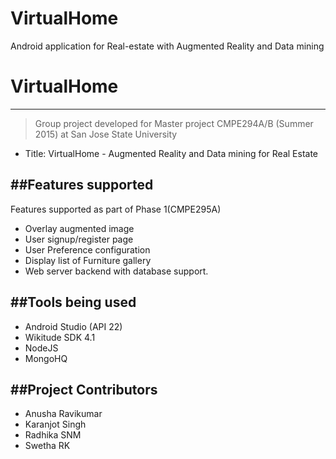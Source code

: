 # VirtualHome
Android application for Real-estate with Augmented Reality and Data mining

# VirtualHome
--------------
> Group project developed for Master project CMPE294A/B (Summer 2015)
> at San Jose State University
 - Title: VirtualHome - Augmented Reality and Data mining for Real Estate
 
##Features supported
--------------
 Features supported as part of Phase 1(CMPE295A)
 * Overlay augmented image
 * User signup/register page
 * User Preference configuration
 * Display list of Furniture gallery
 * Web server backend with database support. 

##Tools being used
--------------
* Android Studio (API 22)
* Wikitude SDK 4.1
* NodeJS
* MongoHQ

##Project Contributors
----------------------
* Anusha Ravikumar
* Karanjot Singh
* Radhika SNM
* Swetha RK


